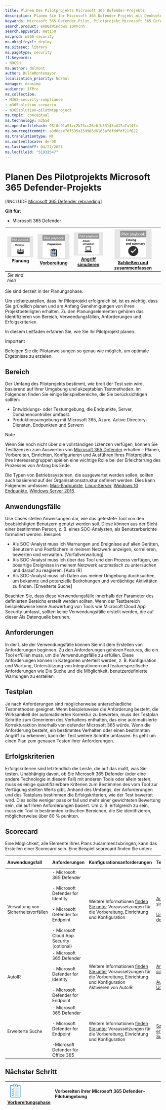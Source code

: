 ```yaml
---
title: Planen Des Pilotprojekts Microsoft 365 Defender-Projekts
description: Planen Sie Ihr Microsoft 365 Defender-Projekt mit Denkbeteiligten, um die Erwartungen zu verwalten und ein erfolgreiches Ergebnis sicherzustellen.
keywords: Microsoft 365 Defender-Pilot, Pilotprojekt Microsoft 365 Defender planen, Microsoft 365 Defender in der Produktion evaluieren, Microsoft 365 Defender-Pilotprojekt, Cybersicherheit, erweiterte dauerhafte Bedrohung, Unternehmenssicherheit, Geräte, Gerät, Identität, Benutzer, Daten, Anwendungen, Vorfälle, automatisierte Untersuchung und Behebung, erweiterte Suche
search.product: eADQiWindows 10XVcnh
search.appverid: met150
ms.prod: m365-security
ms.mktglfcycl: deploy
ms.sitesec: library
ms.pagetype: security
f1.keywords:
- NOCSH
ms.author: dolmont
author: DulceMontemayor
localization_priority: Normal
manager: dansimp
audience: ITPro
ms.collection:
- M365-security-compliance
- m365solution-scenario
- m365solution-pilotmtpproject
ms.topic: conceptual
ms.technology: m365d
ms.openlocfilehash: 98f0c91a51cc2b73cc26e6fb53143a417a7a147e
ms.sourcegitcommit: a8d8cee7df535a150985d6165afdfddfdf21f622
ms.translationtype: MT
ms.contentlocale: de-DE
ms.lasthandoff: 04/21/2021
ms.locfileid: "51932547"
---
```

# <a name="planning-your-pilot-microsoft-365-defender-project"></a>Planen Des Pilotprojekts Microsoft 365 Defender-Projekts 

[!INCLUDE [Microsoft 365 Defender rebranding](../includes/microsoft-defender.md)]


**Gilt für:**
- Microsoft 365 Defender

|![Planung](../../media/phase-diagrams/1-planning.png)<br/>Planung|[![Vorbereiten](../../media/phase-diagrams/2-prepare.png)](prepare-m365d-eval.md)<br/>[Vorbereitung](prepare-m365d-eval.md) | [![Angriff simulieren](../../media/phase-diagrams/3-simluate.png)](m365d-pilot-simulate.md)<br/>[Angriff simulieren](m365d-pilot-simulate.md) | [![Schließen und zusammenfassen](../../media/phase-diagrams/4-summary.png)](m365d-pilot-close.md)<br/>[Schließen und zusammenfassen](m365d-pilot-close.md)|
|--|--|--|--|
|*Sie sind hier!*| | | |

Sie sind derzeit in der Planungsphase.

Um sicherzustellen, dass Ihr Pilotprojekt erfolgreich ist, ist es wichtig, dass Sie gründlich planen und am Anfang Genehmigungen von Ihren Projektbeteiligten erhalten. Zu den Planungselementen gehören das Identifizieren von Bereich, Verwendungsfällen, Anforderungen und Erfolgskriterien.

In diesem Leitfaden erfahren Sie, wie Sie Ihr Pilotprojekt planen. 

>[!IMPORTANT]
>Befolgen Sie die Pilotanweisungen so genau wie möglich, um optimale Ergebnisse zu erzielen.


## <a name="scope"></a>Bereich

Der Umfang des Pilotprojekts bestimmt, wie breit der Test sein wird, basierend auf Ihrer Umgebung und akzeptablen Testmethoden. Im Folgenden finden Sie einige Beispielbereiche, die Sie berücksichtigen sollten:
- Entwicklungs- oder Testumgebung, die Endpunkte, Server, Domänencontroller umfasst.
- Produktionsumgebung mit Microsoft 365, Azure, Active Directory-Diensten, Endpunkten und Servern

>[!NOTE]
>Wenn Sie noch nicht über die vollständigen Lizenzen verfügen, können Sie Testlizenzen zum Auswerten von [Microsoft 365 Defender](m365d-evaluation.md?ocid=cx-docs-MTPtriallab) erhalten – Planen, Vorbereiten, Einrichten, Konfigurieren und Ausführen Ihres Pilotprojekts. Ihre Interessengruppen spielen eine wichtige Rolle bei der Erleichterung des Prozesses von Anfang bis Ende.

Die Typen von Betriebssystemen, die ausgewertet werden sollen, sollten auch basierend auf der Organisationsstruktur definiert werden. Dies kann Folgendes umfassen: [Mac-Endpunkte](/windows/security/threat-protection/microsoft-defender-atp/microsoft-defender-atp-mac#system-requirements), [Linux-Server](/windows/security/threat-protection/microsoft-defender-atp/microsoft-defender-atp-linux#system-requirements), [Windows 10 Endpunkte](/windows/security/threat-protection/microsoft-defender-atp/minimum-requirements#supported-windows-versions), [Windows Server 2016](/windows/security/threat-protection/microsoft-defender-atp/minimum-requirements#supported-windows-versions).

## <a name="use-cases"></a>Anwendungsfälle

Use Cases stellen Anweisungen dar, wie das getestete Tool von den beabsichtigten Benutzern genutzt werden soll. Diese können aus der Sicht einer bestimmten Person, z. B. eines SOC-Analysten, als Benutzerberichte formuliert werden. Beispiel:
- Als SOC-Analyst muss ich Warnungen und Ereignisse auf allen Geräten, Benutzern und Postfächern in meinem Netzwerk anzeigen, korrelieren, bewerten und verwalten. [Vorfallverwaltung]
- Als SOC-Analyst muss ich über das Tool und den Prozess verfügen, um bösartige Ereignisse in meinem Netzwerk automatisch zu untersuchen und darauf zu reagieren. [Auto IR]
- Als SOC-Analyst muss ich Daten aus meiner Umgebung durchsuchen, um bekannte und potenzielle Bedrohungen und verdächtige Aktivitäten zu finden. [Erweiterte Suche]

Beachten Sie, dass diese Verwendungsfälle innerhalb der Parameter des definierten Bereichs erstellt werden sollten. Wenn der Testbereich beispielsweise keine Auswertung von Tools wie Microsoft Cloud App Security umfasst, sollten keine Verwendungsfälle erstellt werden, die auf dieser Als Datenquelle beruhen.

## <a name="requirements"></a>Anforderungen

In der Liste der Verwendungsfälle können Sie mit dem Erstellen von Anforderungen beginnen. Zu den Anforderungen gehören Features, die ein Tool erfüllen muss, um die Verwendungsfälle zu erfüllen. Diese Anforderungen können in Kategorien unterteilt werden, z. B. Konfiguration und Wartung, Unterstützung von Integrationen und featurespezifische Anforderungen wie Die Suche und die Möglichkeit, benutzerdefinierte Warnungen zu erstellen.

## <a name="test-plan"></a>Testplan

Je nach Anforderungen sind möglicherweise unterschiedliche Testmethoden geeignet. Wenn beispielsweise die Anforderung besteht, die Wirksamkeit der automatisierten Korrektur zu bewerten, muss der Testplan Schritte zum Generieren des Verhaltens enthalten, das eine automatisierte Korrekturaktion innerhalb von defender Microsoft 365 würde. Wenn die Anforderung besteht, ein bestimmtes Verhalten oder einen bestimmten Angriff zu erkennen, kann der Test weitere Schritte umfassen. Es geht um einen Plan zum genauen Testen ihrer Anforderungen.

## <a name="success-criteria"></a>Erfolgskriterien

Erfolgskriterien sind letztendlich die Leiste, die auf das maßt, was Sie testen. Unabhängig davon, ob Sie Microsoft 365 Defender (oder eine andere Technologie in diesem Fall) mit anderen Tools oder allein testen, muss es einige quantifizierbare Kriterien zum Bestimmen des vom Tool zur Verfügung stellten Werts gibt. Anhand des Umfangs, der Anforderungen und des Testplans bestimmen die Erfolgskriterien, wie der Test bewertet wird. Dies sollte weniger pass or fail und mehr einer gewichteten Bewertung sein, die auf Ihren Anforderungen basiert. Um z. B. erfolgreich zu sein, muss ein Tool in bestimmten kritischen Bereichen, die Sie identifizieren, möglicherweise über 80 % punkten.

## <a name="scorecard"></a>Scorecard

Eine Möglichkeit, alle Elemente Ihres Plans zusammenzubringen, kann das Erstellen einer Scorecard sein. Eine Beispiel scorecard finden Sie unten:

| Anwendungsfall | Anforderungen | Konfigurationsanforderungen | Testplan | Erwartetes Ergebnis | Teststatus | Bewertung | Hinweise |
|:-------|:-------|:-------|:-------|:-------|:-------|:-------|:-------|
|Verwaltung von Sicherheitsvorfällen|- Microsoft 365 Defender  </br></br>- Microsoft Defender for Identity </br></br>- Microsoft Defender for Endpoint </br></br>- Microsoft Cloud App Security (optional)|Weitere Informationen [finden Sie unter](m365d-evaluation.md?ocid=cx-docs-MTPtriallab) Voraussetzungen für die Vorbereitung, Einrichtung und Konfiguration |[Angriff simulieren](m365d-pilot-simulate.md) <br></br>[Untersuchen des Vorfalls](./m365d-pilot-simulate.md#investigate-an-incident) |Ermittler können den Umfang und die Auswirkungen des Vorfalls verstehen und den Vorfall verwalten||||
|AutoIR|- Microsoft 365 Defender </br></br>- Microsoft Defender for Identity </br></br>- Microsoft Defender for Endpoint |Weitere Informationen [finden Sie unter](m365d-evaluation.md?ocid=cx-docs-MTPtriallab) Voraussetzungen für die Vorbereitung, Einrichtung und Konfiguration <br>Aktivieren von AutoIR  |[Angriff simulieren](m365d-pilot-simulate.md) <br></br>[Automatisierte Untersuchung](m365d-pilot-simulate.md#automated-investigation-and-remediation) |Warnungen und Vorfälle werden von Defender automatisch Microsoft 365 werden||||
|Erweiterte Suche|- Microsoft 365 Defender </br></br>- Microsoft Defender for Endpoint </br></br>-Microsoft Defender für Office 365 |Weitere Informationen [finden Sie unter](m365d-evaluation.md?ocid=cx-docs-MTPtriallab) Voraussetzungen für die Vorbereitung, Einrichtung und Konfiguration|[Szenario der erweiterten Suche](./m365d-pilot-simulate.md#advanced-hunting-scenario) |Ermittler können Daten mithilfe der erweiterten Suche, des Pivots zu betroffener Entitäten und durch Erstellen von benutzerdefinierten Erkennungen finden.||||



## <a name="next-step"></a>Nächster Schritt
|![Vorbereitungsphase](../../media/mtp/prep.png) <br>[Vorbereitungsphase](prepare-m365d-eval.md) | Vorbereiten ihrer Microsoft 365 Defender-Pilotumgebung
|:-------|:-----|
